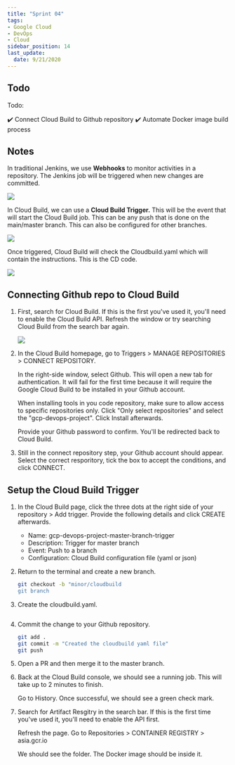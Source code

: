 ```yaml
---
title: "Sprint 04"
tags: 
- Google Cloud
- DevOps
- Cloud
sidebar_position: 14
last_update:
  date: 9/21/2020
---
```



## Todo

Todo:

✔️ Connect Cloud Build to Github repository 
✔️ Automate Docker image build process 


## Notes

In traditional Jenkins, we use **Webhooks** to monitor activities in a repository. The Jenkins job will be triggered when new changes are committed. 

![](/img/docs/gcp-devops-projet-how-traditional-jenkins-works.png)

In Cloud Build, we can use a **Cloud Build Trigger.** This will be the event that will start the Cloud Build job. This can be any push that is done on the main/master branch. This can also be configured for other branches.

![](/img/docs/gcp-devops-project-how-cloud-buikld-trigger-works.png)

Once triggered, Cloud Build will check the Cloudbuild.yaml which will contain the instructions. This is the CD code.

<div class="img-center"> 

![](/img/docs/gcp-devops-project-flow-make-code-changes-up-to-storing-docker-image.png)

</div>

## Connecting Github repo to Cloud Build

1. First, search for Cloud Build. If this is the first you've used it, you'll need to enable the Cloud Build API. Refresh the window or try searching Cloud Build from the search bar again. 

    ![](/img/docs/gcp-devops-project-enable-cloudbuild-api.png)


2. In the Cloud Build homepage, go to Triggers > MANAGE REPOSITORIES > CONNECT REPOSITORY.


    In the right-side window, select Github. This will open a new tab for authentication.  It will fail for the first time because it will require the Google Cloud Build to be installed in your Github account.


    When installing tools in you code repository, make sure to allow access to specific repositories only. Click "Only select repositories" and select the "gcp-devops-project". Click Install afterwards. 

    Provide your Github password to confirm. You'll be redirected back to Cloud Build.  




4. Still in the connect repository step, your Github account should appear. Select the correct resporitory, tick the box to accept the conditions, and click CONNECT.



## Setup the Cloud Build Trigger

1. In the Cloud Build page, click the three dots at the right side of your repository > Add trigger. Provide the following details and click CREATE afterwards.

    - Name: gcp-devops-project-master-branch-trigger 
    - Description: Trigger for master branch 
    - Event: Push to a branch 
    - Configuration: Cloud Build configuration file (yaml or json)   

2. Return to the terminal and create a new branch.

    ```bash
    git checkout -b "minor/cloudbuild  
    git branch 
    ```

3. Create the cloudbuild.yaml.

    ```yaml
    
    ```

4. Commit the change to your Github repository. 

    ```bash
    git add .
    git commit -m "Created the cloudbuild yaml file"
    git push  
    ```

5. Open a PR and then merge it to the master branch. 


6. Back at the Cloud Build console, we should see a running job. This will take up to 2 minutes to finish.


    Go to History.  Once successful, we should see a green check mark. 


7. Search for Artifact Resgitry in the search bar. If this is the first time you've used it, you'll need to enable the API first. 


    Refresh the page. Go to Repositories > CONTAINER REGISTRY > asia.gcr.io


    We should see the folder. The Docker image should be inside it.



